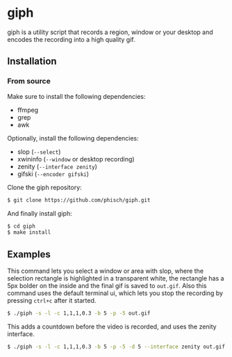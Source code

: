 # giph
giph is a utility script that records a region, window or your desktop and encodes the recording into a high quality gif.

## Installation

### From source

Make sure to install the following dependencies:

 - ffmpeg
 - grep
 - awk

Optionally, install the following dependencies:
 - slop (`--select`)
 - xwininfo (`--window` or desktop recording)
 - zenity (`--interface zenity`)
 - gifski (`--encoder gifski`)

Clone the giph repository:

```bash
$ git clone https://github.com/phisch/giph.git
```

And finally install giph:

```bash
$ cd giph
$ make install
```

## Examples

This command lets you select a window or area with slop, where the selection rectangle is highlighted in a transparent white, the rectangle has a 5px bolder on the inside and the final gif is saved to `out.gif`. Also this command uses the default terminal ui, which lets you stop the recording by pressing `ctrl+c` after it started.

```bash
$ ./giph -s -l -c 1,1,1,0.3 -b 5 -p -5 out.gif 
```

This adds a countdown before the video is recorded, and uses the zenity interface.

```bash
$ ./giph -s -l -c 1,1,1,0.3 -b 5 -p -5 -d 5 --interface zenity out.gif
```